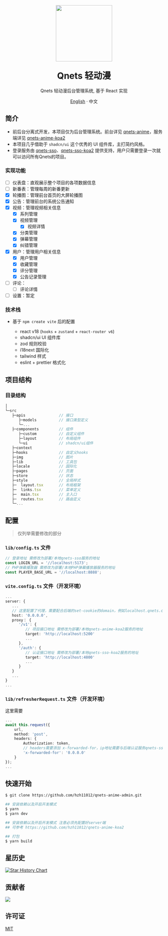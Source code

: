 <div align="center"><a name="readme-top"></a>
<img height="180" src="https://cdn.qnets.cn/logo.svg" />
<h1 style="margin-top: 1.5rem">Qnets 轻动漫</h1>

Qnets 轻动漫后台管理系统, 基于 React 实现

[English](./README.md) · 中文

</div>

## 简介

-   前后台分离式开发，本项目仅为后台管理系统。前台详见 [qnets-anime](https://github.com/hzh11012/qnets-anime)，服务端详见 [qnets-anime-koa2](https://github.com/hzh11012/qnets-anime-koa2)
-   本项目几乎借助于 `shadcn/ui` 这个优秀的 UI 组件库，主打简约风格。
-   登录服务由 [qnets-sso](https://github.com/hzh11012/qnets-sso)、[qnets-sso-koa2](https://github.com/hzh11012/qnets-sso-koa2) 提供支持，用户只需要登录一次就可以访问所有Qnets的项目。

### 实现功能

-   [ ] 仪表盘：直观展示整个项目的各项数据信息
-   [ ] 新番表：管理每周的新番更新
-   [x] 轮播图：管理前台首页的大屏轮播图
-   [x] 公告：管理前台的系统公告通知
-   [x] 视频：管理视频相关信息
    -   [x] 系列管理
    -   [x] 视频管理
        -   [x] 视频详情
    -   [x] 分类管理
    -   [x] 弹幕管理
    -   [x] 纠错管理
-   [x] 用户：管理用户相关信息
    -   [x] 用户管理
    -   [x] 收藏管理
    -   [x] 评分管理
    -   [x] 公告记录管理
-   [ ] 评论：
    -   [ ] 评论详情
-   [ ] 设置：暂定

### 技术栈

-   基于 `npm create vite` 后的配置

    -   react v18 (`hooks` + `zustand` + `react-router v6`)
    -   shadcn/ui UI 组件库
    -   zod 规则校验
    -   i18next 国际化
    -   tailwind 样式
    -   eslint + prettier 格式化

## 项目结构

### 目录结构

```js
│
└─src
   ├─apis               // 接口
      ├─models          // 接口类型定义
      └─...
   ├─components         // 组件
      ├─custom          // 自定义组件
      ├─layout          // 布局组件
      └─ui              // shadcn/ui组件
   ├─context
   ├─hooks              // 自定义hooks
   ├─img                // 图片
   ├─lib                // 工具包
   ├─locale             // 国际化
   ├─pages              // 页面
   ├─store              // 状态
   ├─style              // 全局样式
   ├─  layout.tsx       // 布局框架
   ├─  links.tsx        // 菜单定义
   ├─  main.tsx         // 主入口
   ├─  routes.tsx       // 路由定义
   └─...
```

## 配置

> 仅列举需要修改的部分

### `lib/config.ts` 文件

```ts
// 登录地址 需修改为部署/本地qnets-sso服务的地址
const LOGIN_URL = '//localhost:5173';
// PHP弹幕播放器 需修改为部署/本地PHP弹幕播放器服务的地址
const PLAYER_BASE_URL = '//localhost:8888';
```

### `vite.config.ts` 文件（开发环境）

```ts
...
server: {
   ...
   // 这里配置了代理，需要配合后端的set-cookie的domain，例如localhost.qnets.cn
   host: '0.0.0.0',
   proxy： {
      '/v1': {
         // 项目接口地址 需修改为部署/本地qnets-anime-koa2服务的地址
         target: 'http://localhost:5200'
         ...
      },
      '/auth': {
         // 认证接口地址 需修改为部署/本地qnets-sso-koa2服务的地址
         target: 'http://localhost:4800'
         ...
      }
   }
   ...
}
...
```

### `lib/refresherRequest.ts` 文件（开发环境）

这里需要

```ts
...
await this.request({
    url,
    method: 'post',
    headers: {
        Authorization: token,
        // headers需要添加 x-forwarded-for，ip地址需要与后端认证服务qnets-sso-koa2中获取的地址相同，否则7天免登录会失效
        'x-forwarded-for': '0.0.0.0'
    }
});
...
```

## 快速开始

```bash
$ git clone https://github.com/hzh11012/qnets-anime-admin.git

## 安装依赖以及开启开发模式
$ yarn
$ yarn dev

## 安装依赖以及开启开发模式 注意必须先配置好server端
## 可参考 https://github.com/hzh11012/qnets-anime-koa2

## 打包
$ yarn build
```

## 星历史

[![Star History Chart](https://api.star-history.com/svg?repos=hzh11012/qnets-anime-admin&type=Date)](https://star-history.com/#hzh11012/qnets-anime-admin)

## 贡献者

<a href="https://github.com/hzh11012/qnets-anime-admin/graphs/contributors"><img src="https://contrib.rocks/image?repo=hzh11012/qnets-anime-admin"></a>

## 许可证

[MIT](https://github.com/hzh11012/qnets-anime-admin/blob/master/LICENSE)

